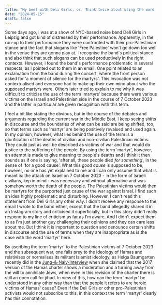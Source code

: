 ```yaml
---
title: "My beef with Deli Girls, or: Think twice about using the word 'martyr'"
date: "2024-05-15"
draft: false
---
```


Some days ago, I was at a show of NYC-based noise band Deli Girls in Leipzig and got kind of distressed by their performance. Apparently, in the run-up to their performance they were confronted with their pro-Palestinian stance and the fact that slogans like 'Free Palestine' won't go down too well in the venue they are gonna play at. I recognise the band's political stance and also think that such slogans can be used productively in the right contexts. However, I found the band's performance problematic in several respects, as I pointed out to them in an email. One point related to an exclamation from the band during the concert, where the front person asked for 'a moment of silence for the martyrs'. This invocation was not contextualised and everyone had to make up their own mind about who the supposed martyrs were. Others later tried to explain to me why it was difficult to criticise the use of the term 'martyrs' because there were various victims on the Israeli and Palestinian side in the course of 7 October 2023 and the latter in particular are given recognition with this term.

I feel a bit like stating the obvious, but in the course of the debates and arguments regarding the current war in the Middle East, I keep seeing shifts in discourse and the boundaries of what can be said are being shifted, too, so that terms such as 'martyr' are being positively revalued and used again. In my opinion, however, what lies behind the use of the term is a glorification of the deaths of civilian and non-civilian Palestinian victims. They could just as well be described as victims of war and that would do justice to the suffering of the people. By using the term 'martyr', however, an attempt is made to give meaning to people's deaths and I think it then sounds as if one is saying, 'after all, these people died _for something_', in the sense of 'for a good cause'. What this _good cause_ is supposed to be, however, no one has yet explained to me and I can only assume that what is meant is: the attack on Israel on 7 October 2023 - in the form of Israeli civilians, kep in mind - was necessary and without alternative and was somehow worth the death of the people. The Palestinian victims would then be martyrs for the purported just cause of the war against Israel. I find such an idea highly problematic and disturbing. However, I can't read this statement from Deli Girls any other way. I didn't receive any response to the email I wrote to the band either, except that the band allegedly shared it in an Instagram story and criticised it superficially, but in this story didn't really respond to my line of criticism as far as I'm aware. And I didn't expect them to as I'm just another guy challenging their opinions and they can care less about me. But I think it is important to question and denounce certain shifts in discourse and the use of terms when they are inappropriate as is the case with the word 'martyr' here.

By ascribing the term 'martyr' to the Palestinian victims of 7 October 2023 and the subsequent war, one falls prey to the ideology of Hamas and relativises or normalises its militant Islamist ideology, as Helga Baumgarten recently did in the [Jung-&-Naiv-Interview](https://www.youtube.com/watch?v=VhzPaOsYmbM) when she claimed that the 2017 version of the Hamas charter shows a moderation and a turning away from the will to annihilate Jews, when even in this revision of the charter there is still an open call for jihad. In view of this, how can the term 'martyr' be understood in any other way than that the people it refers to are heroic victims of Hamas' cause? Even if the Deli Girls or other pro-Palestinian activists would not subscribe to this, in this context the term 'martyr' clearly has this connotation.

